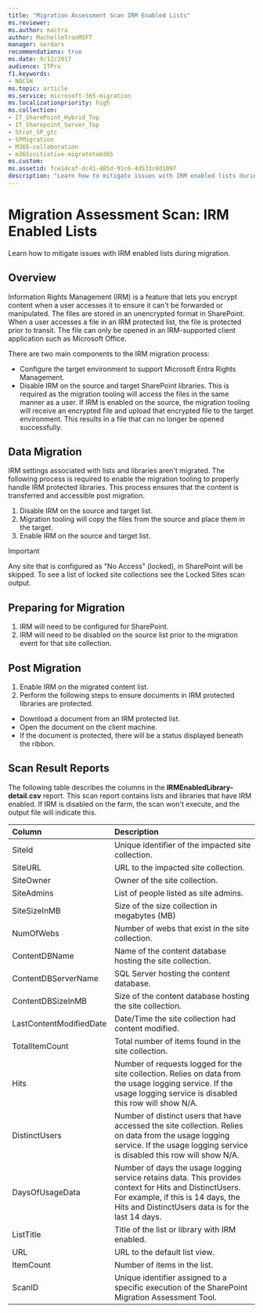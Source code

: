 ```yaml
---
title: "Migration Assessment Scan IRM Enabled Lists"
ms.reviewer: 
ms.author: mactra
author: MachelleTranMSFT
manager: serdars
recommendations: true
ms.date: 9/12/2017
audience: ITPro
f1.keywords:
- NOCSH
ms.topic: article
ms.service: microsoft-365-migration
ms.localizationpriority: high
ms.collection:
- IT_SharePoint_Hybrid_Top
- IT_Sharepoint_Server_Top
- Strat_SP_gtc
- SPMigration
- M365-collaboration
- m365initiative-migratetom365
ms.custom:
ms.assetid: fce14caf-dc41-485d-91c6-4d533c8d1097
description: "Learn how to mitigate issues with IRM enabled lists during migration."
---
```


# Migration Assessment Scan: IRM Enabled Lists

Learn how to mitigate issues with IRM enabled lists during migration.
  
## Overview

Information Rights Management (IRM) is a feature that lets you encrypt content when a user accesses it to ensure it can't be forwarded or manipulated. The files are stored in an unencrypted format in SharePoint. When a user accesses a file in an IRM protected list, the file is protected prior to transit. The file can only be opened in an IRM-supported client application such as Microsoft Office.
  
There are two main components to the IRM migration process:
  
- Configure the target environment to support Microsoft Entra Rights Management.  
- Disable IRM on the source and target SharePoint libraries. This is required as the migration tooling will access the files in the same manner as a user. If IRM is enabled on the source, the migration tooling will receive an encrypted file and upload that encrypted file to the target environment. This results in a file that can no longer be opened successfully.
    
## Data Migration

IRM settings associated with lists and libraries aren't migrated. The following process is required to enable the migration tooling to properly handle IRM protected libraries. This process ensures that the content is transferred and accessible post migration.
  
1. Disable IRM on the source and target list.
2. Migration tooling will copy the files from the source and place them in the target.
3. Enable IRM on the source and target list.
    
> [!IMPORTANT]
> Any site that is configured as "No Access" (locked), in SharePoint will be skipped. To see a list of locked site collections see the Locked Sites scan output. 
  
## Preparing for Migration

1. IRM will need to be configured for SharePoint.   
2. IRM will need to be disabled on the source list prior to the migration event for that site collection.
    
## Post Migration

1. Enable IRM on the migrated content list.
2. Perform the following steps to ensure documents in IRM protected libraries are protected.

- Download a document from an IRM protected list.
- Open the document on the client machine.
- If the document is protected, there will be a status displayed beneath the ribbon.
    
## Scan Result Reports

The following table describes the columns in the **IRMEnabledLibrary-detail.csv** report. This scan report contains lists and libraries that have IRM enabled. If IRM is disabled on the farm, the scan won't execute, and the output file will indicate this. 
  
|**Column**|**Description**|
|:-----|:-----|
|SiteId   |Unique identifier of the impacted site collection.   |
|SiteURL   |URL to the impacted site collection.   |
|SiteOwner   |Owner of the site collection.   |
|SiteAdmins   |List of people listed as site admins.   |
|SiteSizeInMB   |Size of the size collection in megabytes (MB) |
|NumOfWebs   |Number of webs that exist in the site collection.   |
|ContentDBName   |Name of the content database hosting the site collection.   |
|ContentDBServerName   |SQL Server hosting the content database.   |
|ContentDBSizeInMB   |Size of the content database hosting the site collection.   |
|LastContentModifiedDate   |Date/Time the site collection had content modified.   |
|TotalItemCount   |Total number of items found in the site collection.   |
|Hits   |Number of requests logged for the site collection. Relies on data from the usage logging service. If the usage logging service is disabled this row will show N/A.   |
|DistinctUsers   |Number of distinct users that have accessed the site collection. Relies on data from the usage logging service. If the usage logging service is disabled this row will show N/A.   |
|DaysOfUsageData   |Number of days the usage logging service retains data. This provides context for Hits and DistinctUsers. For example, if this is 14 days, the Hits and DistinctUsers data is for the last 14 days.   |
|ListTitle   |Title of the list or library with IRM enabled.   |
|URL   |URL to the default list view.   |
|ItemCount   |Number of items in the list.   |
|ScanID   |Unique identifier assigned to a specific execution of the SharePoint Migration Assessment Tool.   |
